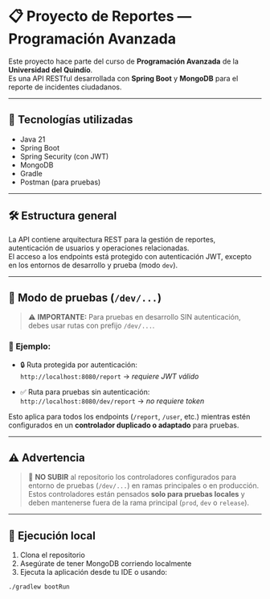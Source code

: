 # 📋 Proyecto de Reportes — Programación Avanzada

Este proyecto hace parte del curso de **Programación Avanzada** de la **Universidad del Quindío**.  
Es una API RESTful desarrollada con **Spring Boot** y **MongoDB** para el reporte de incidentes ciudadanos.

---

## 🚀 Tecnologías utilizadas

- Java 21
- Spring Boot
- Spring Security (con JWT)
- MongoDB
- Gradle
- Postman (para pruebas)

---

## 🛠️ Estructura general

La API contiene arquitectura REST para la gestión de reportes, autenticación de usuarios y operaciones relacionadas.  
El acceso a los endpoints está protegido con autenticación JWT, excepto en los entornos de desarrollo y prueba (modo `dev`).

---

## 🧪 Modo de pruebas (`/dev/...`)

> ⚠️ **IMPORTANTE:** Para pruebas en desarrollo SIN autenticación, debes usar rutas con prefijo `/dev/...`.

### 🎯 Ejemplo:

- 🔒 Ruta protegida por autenticación:  
  `http://localhost:8080/report` → *requiere JWT válido*

- ✅ Ruta para pruebas sin autenticación:  
  `http://localhost:8080/dev/report` → *no requiere token*

Esto aplica para todos los endpoints (`/report`, `/user`, etc.) mientras estén configurados en un **controlador duplicado o adaptado** para pruebas.

---

## ⚠️ Advertencia

> 🚫 **NO SUBIR** al repositorio los controladores configurados para entorno de pruebas (`/dev/...`) en ramas principales o en producción.  
> Estos controladores están pensados **solo para pruebas locales** y deben mantenerse fuera de la rama principal (`prod`, `dev` o `release`).

---

## 📂 Ejecución local

1. Clona el repositorio
2. Asegúrate de tener MongoDB corriendo localmente
3. Ejecuta la aplicación desde tu IDE o usando:

```bash
./gradlew bootRun
